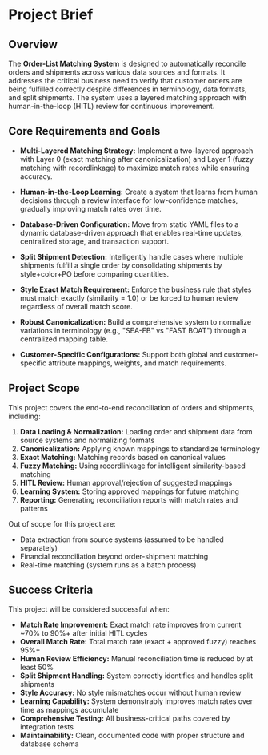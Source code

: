# Project Brief

## Overview
The **Order-List Matching System** is designed to automatically reconcile orders and shipments across various data sources and formats. It addresses the critical business need to verify that customer orders are being fulfilled correctly despite differences in terminology, data formats, and split shipments. The system uses a layered matching approach with human-in-the-loop (HITL) review for continuous improvement.

## Core Requirements and Goals

- **Multi-Layered Matching Strategy:** Implement a two-layered approach with Layer 0 (exact matching after canonicalization) and Layer 1 (fuzzy matching with recordlinkage) to maximize match rates while ensuring accuracy.

- **Human-in-the-Loop Learning:** Create a system that learns from human decisions through a review interface for low-confidence matches, gradually improving match rates over time.

- **Database-Driven Configuration:** Move from static YAML files to a dynamic database-driven approach that enables real-time updates, centralized storage, and transaction support.

- **Split Shipment Detection:** Intelligently handle cases where multiple shipments fulfill a single order by consolidating shipments by style+color+PO before comparing quantities.

- **Style Exact Match Requirement:** Enforce the business rule that styles must match exactly (similarity = 1.0) or be forced to human review regardless of overall match score.

- **Robust Canonicalization:** Build a comprehensive system to normalize variations in terminology (e.g., "SEA-FB" vs "FAST BOAT") through a centralized mapping table.

- **Customer-Specific Configurations:** Support both global and customer-specific attribute mappings, weights, and match requirements.

## Project Scope

This project covers the end-to-end reconciliation of orders and shipments, including:

1. **Data Loading & Normalization:** Loading order and shipment data from source systems and normalizing formats
2. **Canonicalization:** Applying known mappings to standardize terminology
3. **Exact Matching:** Matching records based on canonical values
4. **Fuzzy Matching:** Using recordlinkage for intelligent similarity-based matching
5. **HITL Review:** Human approval/rejection of suggested mappings
6. **Learning System:** Storing approved mappings for future matching
7. **Reporting:** Generating reconciliation reports with match rates and patterns

Out of scope for this project are:
- Data extraction from source systems (assumed to be handled separately)
- Financial reconciliation beyond order-shipment matching
- Real-time matching (system runs as a batch process)

## Success Criteria

This project will be considered successful when:

- **Match Rate Improvement:** Exact match rate improves from current ~70% to 90%+ after initial HITL cycles
- **Overall Match Rate:** Total match rate (exact + approved fuzzy) reaches 95%+
- **Human Review Efficiency:** Manual reconciliation time is reduced by at least 50%
- **Split Shipment Handling:** System correctly identifies and handles split shipments
- **Style Accuracy:** No style mismatches occur without human review
- **Learning Capability:** System demonstrably improves match rates over time as mappings accumulate
- **Comprehensive Testing:** All business-critical paths covered by integration tests
- **Maintainability:** Clean, documented code with proper structure and database schema
